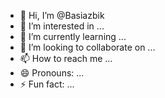 - 👋 Hi, I’m @Basiazbik
- 👀 I’m interested in ...
- 🌱 I’m currently learning ...
- 💞️ I’m looking to collaborate on ...
- 📫 How to reach me ...
- 😄 Pronouns: ...
- ⚡ Fun fact: ...

<!---
Basiazbik/Basiazbik is a ✨ special ✨ repository because its `README.md` (this file) appears on your GitHub profile.
You can click the Preview link to take a look at your changes.
--->
